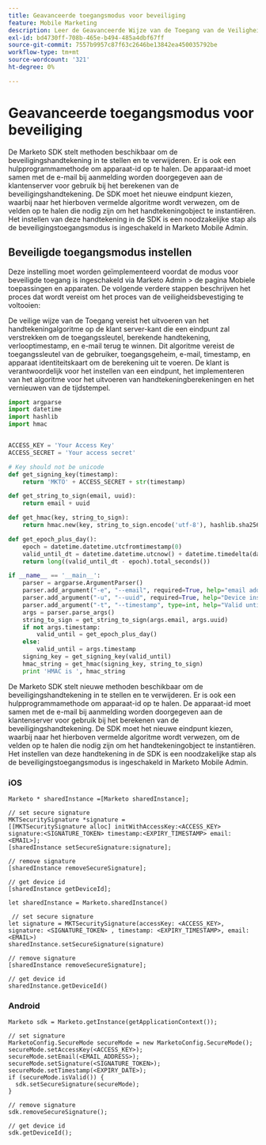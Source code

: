 ```yaml
---
title: Geavanceerde toegangsmodus voor beveiliging
feature: Mobile Marketing
description: Leer de Geavanceerde Wijze van de Toegang van de Veiligheid voor Marketo Mobile SDK, met HMAC handtekeninggeneratie, server eindpuntopstelling, het gebruik van apparaatidentiteitskaart en de voorbeelden van iOS en Android
exl-id: bd4730ff-708b-465e-b494-485a4dbf67ff
source-git-commit: 7557b9957c87f63c2646be13842ea450035792be
workflow-type: tm+mt
source-wordcount: '321'
ht-degree: 0%

---
```


# Geavanceerde toegangsmodus voor beveiliging

De Marketo SDK stelt methoden beschikbaar om de beveiligingshandtekening in te stellen en te verwijderen. Er is ook een hulpprogrammamethode om apparaat-id op te halen. De apparaat-id moet samen met de e-mail bij aanmelding worden doorgegeven aan de klantenserver voor gebruik bij het berekenen van de beveiligingshandtekening. De SDK moet het nieuwe eindpunt kiezen, waarbij naar het hierboven vermelde algoritme wordt verwezen, om de velden op te halen die nodig zijn om het handtekeningobject te instantiëren. Het instellen van deze handtekening in de SDK is een noodzakelijke stap als de beveiligingstoegangsmodus is ingeschakeld in Marketo Mobile Admin.

## Beveiligde toegangsmodus instellen

Deze instelling moet worden geïmplementeerd voordat de modus voor beveiligde toegang is ingeschakeld via Marketo Admin > de pagina Mobiele toepassingen en apparaten. De volgende verdere stappen beschrijven het proces dat wordt vereist om het proces van de veiligheidsbevestiging te voltooien:

De veilige wijze van de Toegang vereist het uitvoeren van het handtekeningalgoritme op de klant server-kant die een eindpunt zal verstrekken om de toegangssleutel, berekende handtekening, verlooptimestamp, en e-mail terug te winnen. Dit algoritme vereist de toegangssleutel van de gebruiker, toegangsgeheim, e-mail, timestamp, en apparaat identiteitskaart om de berekening uit te voeren. De klant is verantwoordelijk voor het instellen van een eindpunt, het implementeren van het algoritme voor het uitvoeren van handtekeningberekeningen en het vernieuwen van de tijdstempel.

```python
import argparse
import datetime
import hashlib
import hmac


ACCESS_KEY = 'Your Access Key'
ACCESS_SECRET = 'Your access secret'

# Key should not be unicode
def get_signing_key(timestamp):
    return 'MKTO' + ACCESS_SECRET + str(timestamp)

def get_string_to_sign(email, uuid):
    return email + uuid

def get_hmac(key, string_to_sign):
    return hmac.new(key, string_to_sign.encode('utf-8'), hashlib.sha256).hexdigest()

def get_epoch_plus_day():
    epoch = datetime.datetime.utcfromtimestamp(0)
    valid_until_dt = datetime.datetime.utcnow() + datetime.timedelta(days=1)
    return long((valid_until_dt - epoch).total_seconds())

if __name__ == '__main__':
    parser = argparse.ArgumentParser()
    parser.add_argument("-e", "--email", required=True, help="email address")
    parser.add_argument("-u", "--uuid", required=True, help="Device install id")
    parser.add_argument("-t", "--timestamp", type=int, help="Valid until timestamp")
    args = parser.parse_args()
    string_to_sign = get_string_to_sign(args.email, args.uuid)
    if not args.timestamp:
        valid_until = get_epoch_plus_day()
    else:
        valid_until = args.timestamp
    signing_key = get_signing_key(valid_until)
    hmac_string = get_hmac(signing_key, string_to_sign)
    print 'HMAC is ', hmac_string
```

De Marketo SDK stelt nieuwe methoden beschikbaar om de beveiligingshandtekening in te stellen en te verwijderen. Er is ook een hulpprogrammamethode om apparaat-id op te halen. De apparaat-id moet samen met de e-mail bij aanmelding worden doorgegeven aan de klantenserver voor gebruik bij het berekenen van de beveiligingshandtekening. De SDK moet het nieuwe eindpunt kiezen, waarbij naar het hierboven vermelde algoritme wordt verwezen, om de velden op te halen die nodig zijn om het handtekeningobject te instantiëren. Het instellen van deze handtekening in de SDK is een noodzakelijke stap als de beveiligingstoegangsmodus is ingeschakeld in Marketo Mobile Admin.

### iOS

```
Marketo * sharedInstance =[Marketo sharedInstance];

// set secure signature
MKTSecuritySignature *signature =
[[MKTSecuritySignature alloc] initWithAccessKey:<ACCESS_KEY> signature:<SIGNATURE_TOKEN> timestamp:<EXPIRY_TIMESTAMP> email:<EMAIL>];
[sharedInstance setSecureSignature:signature];

// remove signature
[sharedInstance removeSecureSignature];

// get device id
[sharedInstance getDeviceId];
```

```
let sharedInstance = Marketo.sharedInstance()

 // set secure signature
let signature = MKTSecuritySignature(accessKey: <ACCESS_KEY>, signature: <SIGNATURE_TOKEN> , timestamp: <EXPIRY_TIMESTAMP>, email: <EMAIL>)
sharedInstance.setSecureSignature(signature)

// remove signature
[sharedInstance removeSecureSignature];

// get device id
sharedInstance.getDeviceId()
```

### Android

```
Marketo sdk = Marketo.getInstance(getApplicationContext());

// set signature
MarketoConfig.SecureMode secureMode = new MarketoConfig.SecureMode();
secureMode.setAccessKey(<ACCESS_KEY>);
secureMode.setEmail(<EMAIL_ADDRESS>);
secureMode.setSignature(<SIGNATURE_TOKEN>);
secureMode.setTimestamp(<EXPIRY_DATE>);
if (secureMode.isValid()) {
  sdk.setSecureSignature(secureMode);
}

// remove signature
sdk.removeSecureSignature();

// get device id
sdk.getDeviceId();
```
